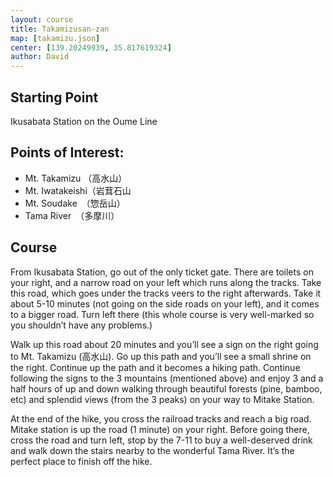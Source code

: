```yaml
---
layout: course
title: Takamizusan-zan
map: [takamizu.json]
center: [139.20249939, 35.817619324]
author: David
---
```


## Starting Point 
Ikusabata Station on the Oume Line

## Points of Interest:
 - Mt. Takamizu （高水山）
 - Mt. Iwatakeishi（岩茸石山
 - Mt. Soudake　（惣岳山）
 - Tama River　（多摩川）

## Course

From Ikusabata Station, go out of the only ticket gate.  There are toilets on your right, and a narrow road on your left which runs along the tracks.  Take this road, which goes under the tracks veers to the right afterwards.  Take it about 5-10 minutes (not going on the side roads on your left), and it comes to a bigger road.  Turn left there (this whole course is very well-marked so you shouldn’t have any problems.)

Walk up this road about 20 minutes and you’ll see a sign on the right going to Mt. Takamizu (高水山).  Go up this path and you’ll see a small shrine on the right.  Continue up the path and it becomes a hiking path.  Continue following the signs to the 3 mountains (mentioned above) and enjoy  3 and a half hours of up and down walking through beautiful forests (pine, bamboo, etc) and splendid views (from the 3 peaks) on your way to Mitake Station.  

At the end of the hike, you cross the railroad tracks and reach a big road.  Mitake station is up the road (1 minute) on your right.  Before going there,  cross the road and turn left, stop by the 7-11 to buy a well-deserved drink and walk down the stairs nearby to the wonderful Tama River.  It’s the perfect place to finish off the hike.
